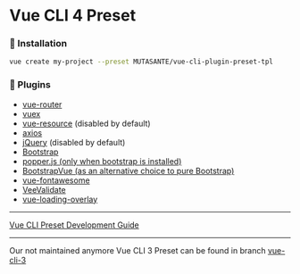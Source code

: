 # Vue CLI 4 Preset

### 🎉 Installation

```bash
vue create my-project --preset MUTASANTE/vue-cli-plugin-preset-tpl
```

### 🔌 Plugins

- [vue-router](https://github.com/vuejs/vue-router)
- [vuex](https://github.com/vuejs/vuex)
- [vue-resource](https://github.com/pagekit/vue-resource) (disabled by default)
- [axios](https://github.com/axios/axios)
- [jQuery](https://github.com/jquery/jquery) (disabled by default)
- [Bootstrap](https://github.com/twbs/bootstrap)
- [popper.js (only when bootstrap is installed)](https://github.com/FezVrasta/popper.js/)
- [BootstrapVue (as an alternative choice to pure Bootstrap)](https://github.com/bootstrap-vue/bootstrap-vue)
- [vue-fontawesome](https://github.com/FortAwesome/vue-fontawesome)
- [VeeValidate](https://github.com/logaretm/vee-validate)
- [vue-loading-overlay](https://github.com/ankurk91/vue-loading-overlay)

<hr>

[Vue CLI Preset Development Guide](https://cli.vuejs.org/dev-guide/plugin-dev.html#generator)

<hr>

Our not maintained anymore Vue CLI 3 Preset can be found in branch [vue-cli-3](https://github.com/MUTASANTE/vue-cli-plugin-preset-tpl/tree/vue-cli-3)
